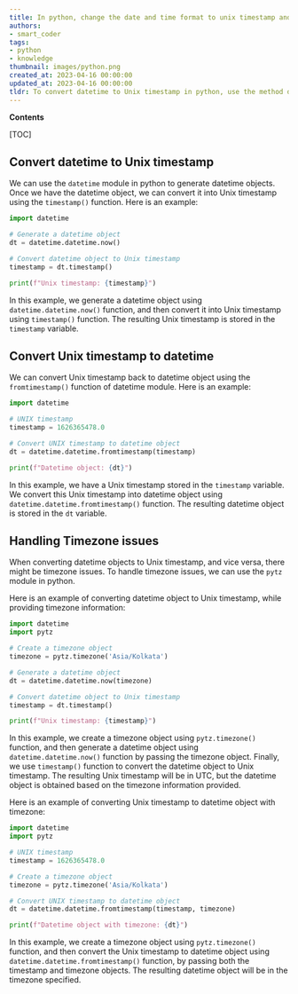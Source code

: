 ```yaml
---
title: In python, change the date and time format to unix timestamp and then revert it back
authors:
- smart_coder
tags:
- python
- knowledge
thumbnail: images/python.png
created_at: 2023-04-16 00:00:00
updated_at: 2023-04-16 00:00:00
tldr: To convert datetime to Unix timestamp in python, use the method datetime.timestamp(), and to convert Unix timestamp back to datetime, use the method datetime.fromtimestamp().
---
```


**Contents**

[TOC]

## Convert datetime to Unix timestamp

We can use the `datetime` module in python to generate datetime objects. Once we have the datetime object, we can convert it into Unix timestamp using the `timestamp()` function. Here is an example:

```python
import datetime

# Generate a datetime object
dt = datetime.datetime.now()

# Convert datetime object to Unix timestamp
timestamp = dt.timestamp()

print(f"Unix timestamp: {timestamp}")
```

In this example, we generate a datetime object using `datetime.datetime.now()` function, and then convert it into Unix timestamp using `timestamp()` function. The resulting Unix timestamp is stored in the `timestamp` variable.

## Convert Unix timestamp to datetime

We can convert Unix timestamp back to datetime object using the `fromtimestamp()` function of datetime module. Here is an example:

```python
import datetime

# UNIX timestamp
timestamp = 1626365478.0

# Convert UNIX timestamp to datetime object
dt = datetime.datetime.fromtimestamp(timestamp)

print(f"Datetime object: {dt}")
```

In this example, we have a Unix timestamp stored in the `timestamp` variable. We convert this Unix timestamp into datetime object using `datetime.datetime.fromtimestamp()` function. The resulting datetime object is stored in the `dt` variable.

## Handling Timezone issues

When converting datetime objects to Unix timestamp, and vice versa, there might be timezone issues. To handle timezone issues, we can use the `pytz` module in python.

Here is an example of converting datetime object to Unix timestamp, while providing timezone information:

```python
import datetime
import pytz

# Create a timezone object
timezone = pytz.timezone('Asia/Kolkata')

# Generate a datetime object
dt = datetime.datetime.now(timezone)

# Convert datetime object to Unix timestamp
timestamp = dt.timestamp()

print(f"Unix timestamp: {timestamp}")
```

In this example, we create a timezone object using `pytz.timezone()` function, and then generate a datetime object using `datetime.datetime.now()` function by passing the timezone object. Finally, we use `timestamp()` function to convert the datetime object to Unix timestamp. The resulting Unix timestamp will be in UTC, but the datetime object is obtained based on the timezone information provided.

Here is an example of converting Unix timestamp to datetime object with timezone:

```python
import datetime
import pytz

# UNIX timestamp
timestamp = 1626365478.0

# Create a timezone object
timezone = pytz.timezone('Asia/Kolkata')

# Convert UNIX timestamp to datetime object
dt = datetime.datetime.fromtimestamp(timestamp, timezone)

print(f"Datetime object with timezone: {dt}")
```

In this example, we create a timezone object using `pytz.timezone()` function, and then convert the Unix timestamp to datetime object using `datetime.datetime.fromtimestamp()` function, by passing both the timestamp and timezone objects. The resulting datetime object will be in the timezone specified.
